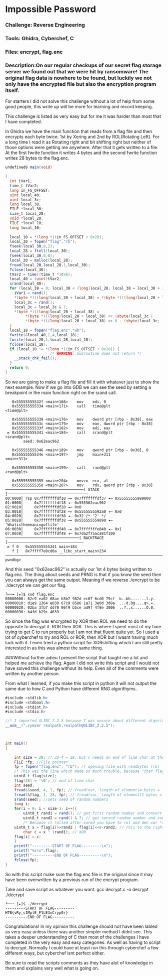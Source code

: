 # Impossible Password

### Challenge: Reverse Engineering

### Tools: Ghidra, Cyberchef, C

### Files: encrypt, flag.enc

### Description:On our regular checkups of our secret flag storage server we found out that we were hit by ransomware! The original flag data is nowhere to be found, but luckily we not only have the encrypted file but also the encryption program itself.

For starters I did not solve this challenge without a lot of help from some good people, this write up will be more for learning and record keeping.

This challenge is listed as very easy but for me it was harder than most that I have completed.



In Ghidra we have the main function that reads from a flag file and then encrypts each byte twice. 1st by Xoring and 2nd by ROL(Rotating Left). For a long time I read it as Rotating right and bit shifting right but neither of those options were getting me anywhere. After that it gets written to a file. At the first fwrite function it writes 4 bytes and the second fwrite function writes 28 bytes to the flag.enc.

```cs
undefined8 main(void)

{
  int iVar1;
  time_t tVar2;
  long in_FS_OFFSET;
  uint local_40;
  uint local_3c;
  long local_38;
  FILE *local_30;
  size_t local_28;
  void *local_20;
  FILE *local_18;
  long local_10;
  
  local_10 = *(long *)(in_FS_OFFSET + 0x28);
  local_30 = fopen("flag","rb");
  fseek(local_30,0,2);
  local_28 = ftell(local_30);
  fseek(local_30,0,0);
  local_20 = malloc(local_28);
  fread(local_20,local_28,1,local_30);
  fclose(local_30);
  tVar2 = time((time_t *)0x0);
  local_40 = (uint)tVar2;
  srand(local_40);
  for (local_38 = 0; local_38 < (long)local_28; local_38 = local_38 + 1) {
    iVar1 = rand();
    *(byte *)((long)local_20 + local_38) = *(byte *)((long)local_20 + local_38) ^ (byte)iVar1;
    local_3c = rand();
    local_3c = local_3c & 7;
    *(byte *)((long)local_20 + local_38) =
         *(byte *)((long)local_20 + local_38) << (sbyte)local_3c |
         *(byte *)((long)local_20 + local_38) >> 8 - (sbyte)local_3c;
  }
  local_18 = fopen("flag.enc","wb");
  fwrite(&local_40,1,4,local_18);
  fwrite(local_20,1,local_28,local_18);
  fclose(local_18);
  if (local_10 != *(long *)(in_FS_OFFSET + 0x28)) {
                    /* WARNING: Subroutine does not return */
    __stack_chk_fail();
  }
  return 0;
}
```
So we are going to make a flag file and fill it with whatever just to show the next example.
Now if we go into GDB we can see the seed by setting a breakpoint in the main function right on the srand call.

```console
   0x55555555532f <main+166>    mov    edi, 0
   0x555555555334 <main+171>    call   time@plt                <time@plt>
 
   0x555555555339 <main+176>    mov    dword ptr [rbp - 0x38], eax
   0x55555555533c <main+179>    mov    eax, dword ptr [rbp - 0x38]
   0x55555555533f <main+182>    mov    edi, eax
 ► 0x555555555341 <main+184>    call   srand@plt                <srand@plt>
        seed: 0x62eac962
 
   0x555555555346 <main+189>    mov    qword ptr [rbp - 0x30], 0
   0x55555555534e <main+197>    jmp    main+311                <main+311>
 
   0x555555555350 <main+199>    call   rand@plt                <rand@plt>
 
   0x555555555355 <main+204>    movzx  ecx, al
   0x555555555358 <main+207>    mov    rdx, qword ptr [rbp - 0x30]
───────────────────────────────────[ STACK ]────────────────────────────────────
00:0000│ rsp 0x7fffffffdf10 —▸ 0x7fffffffdf37 ◂— 0x55555555989000
01:0008│     0x7fffffffdf18 ◂— 0x555562eac962
02:0010│     0x7fffffffdf20 ◂— 0x0
03:0018│     0x7fffffffdf28 —▸ 0x5555555592a0 ◂— 0x0
04:0020│     0x7fffffffdf30 ◂— 0x32 /* '2' */
05:0028│     0x7fffffffdf38 —▸ 0x555555559890 ◂— 'Whatisthemeaningoflife'
06:0030│     0x7fffffffdf40 —▸ 0x7fffffffe040 ◂— 0x1
07:0038│     0x7fffffffdf48 ◂— 0x7da2f75aca81f100
─────────────────────────────────[ BACKTRACE ]──────────────────────────────────
 ► f 0   0x555555555341 main+184
   f 1   0x7ffff7e0cd0a __libc_start_main+234
────────────────────────────────────────────────────────────────────────────────
pwndbg> 
```
And this seed "0x62eac962" is actually our 1st 4 bytes being written to flag.enc. The thing about seeds and PRNG is that if you know the seed then you can always get the same output. Meaning if we reverse ./encrypt to be ./decrypt we can get our flag.

```console
└──╼ [★]$ xxd flag.enc
00000000: 62c9 ea62 68ae b5b7 982d ec07 6cd0 79cf  b..bh....-..l.y.
00000010: d1e9 1364 e030 67c9 8586 1a71 3e0d 3d8a  ...d.0g....q>.=.
00000020: 02ba 3fb7 dd78 06f9 b5ce ad9f 4f8e 3006  ..?..x......O.0.
00000030: b4fd b29c 4633 
```

So since the flag was encrypted by XOR then ROL we need to do the opposite to decrypt it. ROR then XOR. This is where I spent most of my time trying to get C to run properly but I am not that fluent quite yet. So I used a lot of cyberchef to try and ROL or ROR, then XOR but I wasnt having much luck with it. I even tried a python script for XORshifting which I am still pretty interested in as this was almost the same thing.

###Without further adieu I present the script that taught me a lot and helped me achieve the flag. Again I did not write this script and I would not have solved this challenge without its help. Even all of the comments were written by another person.

From what I learned, if you make this script in python it will not output the same due to how C and Python have different RNG algorithyms.


```cs
#include <stdlib.h>
#include <stdbool.h>
#include <stdint.h>
#include <stdio.h>

//* I imported GLIBC 2.2.5 because I was unsure about different algorithms between different versions of libc *//
__asm__(".symver realpath,realpath@GLIBC_2.2.5");  



int main()
{
    
    int size = 29; // 32-4 = 28, but c needs an end of line char at the end of a string
    FILE *fp; //File pointer
    fp = fopen("flag.enc", "rb"); // opening file with readbytes (rb)
    /* This was the line which made so much trouble, because "char flag[size];" cuts off the first bit..."uint8_t flag[size]" does not */
    uint8_t flag[size]; 
    flag[28] = '\0'; // end of line char
    int seed; 
    fread(&seed, 4, 1, fp); // fread(var, length of element(4 bytes = integer), elements=1, file pointer) reads seed
    fread(&flag, 1, 28, fp); // fread(var, length of element(1 bytes = uint8_t), elements=28, file pointer) reads encrypted flag
    srand(seed); //sets seed of random numbers
    long i;
    for(i = 0; i < size-1; i++){
    	uint8_t rand1 = rand(); // get first random number and convert to uint8_t (1byte)
    	uint8_t rand2 = rand() & 7; // get second random number and convert to uint8_t (1byte) and perform AND 7
        /* Because it rolled after xored you have to rol and den xor */
  	uint8_t x = flag[i]>>rand2 | flag[i]<<8-rand2; // rols to the right
    	char c = x ^ (rand1); // XOR 
	flag[i] = c;
    }
    printf("---------START OF FLAG---------\n");
    printf("%s\n",flag);
    printf("----------END OF FLAG----------\n");
    fclose(fp);
}
```


So with this script make sure the flag.enc file is the original since it may have been overwritten by a previous run of the encrypt program.



Take and save script as whatever you want.
gcc decrypt.c -o decrypt
./decrypt

```console
└──╼ [★]$ ./decrypt 
---------START OF FLAG---------
HTB{vRy_s1MplE_F1LE3nCryp0r}
----------END OF FLAG----------
```

Congratulations! In my opinion this challenge should not have been labled as very easy unless there was another simpler method I didnt see. This takes a deeper understanding of C than most of the challenges I have completed in the very easy and easy categories. As well as having to script to decrypt. Normally I could have at least run this through cyberchef a few different ways, but cyberchef isnt perfect either.

Be sure to read the scripts comments as they have alot of knowledge in them and explains very well what is going on.
